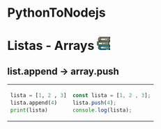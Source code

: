 # PythonToNodejs

# Listas - Arrays <img src="https://github.com/gusantos1/PythonToNodejs/blob/main/img/books.svg" width="30">

## list.append → array.push
<table>
<tr>
<td>

  ```python
  lista = [1, 2 , 3]
  lista.append(4)
  print(lista)
  ```
</td>
<td>

  ```javascript
  const lista = [1, 2 , 3];
  lista.push(4);
  console.log(lista);
  ```
</td>
</tr>
</table>